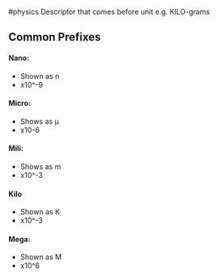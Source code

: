 #physics 
Descriptor that comes before unit 
e.g. KILO-grams

## Common Prefixes
#### Nano:
- Shown as n
- x10^-9

#### Micro:
- Shows as µ
- x10-6

#### Mili:
- Shows as m
- x10^-3


#### Kilo
- Shown as K
- x10^-3

#### Mega:
-  Shown as M
- x10^6